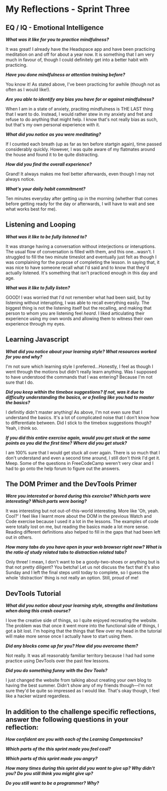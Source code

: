# My Reflections - Sprint Three 

## EQ / IQ - Emotional Intelligence

**_What was it like for you to practice mindfulness?_**

It was great! I already have the Headspace app and have been practicing meditation on and off for about a year now. It is something that I am very much in favour of, though I could definitely get into a better habit with practicing. 

**_Have you done mindfulness or attention training before?_**

You know it! As stated above, I've been practicing for awhile (though not as often as I would like!).

**_Are you able to identify any bias you have for or against mindfulness?_**

When I am in a state of anxiety, praciting mindfulness is THE LAST thing that I want to do. Instead, I would rather stew in my anxiety and fret and refuse to do anything that might help. I know that's not really bias as such, but that's my own personal experience with it.

**_What did you notice as you were meditating?_**

If I counted each breath (up as far as ten before startgin again), time passed considerably quickly. However, I was quite aware of my flatmates around the house and found it to be quite distracting.

**_How did you find the overall experience?_**

Grand! It always makes me feel better afterwards, even though I may not always notice.

**_What's your daily habit commitment?_**

Ten minutes everyday after getting up in the morning (whether that comes before getting ready for the day or afterwards, I will have to wait and see what works best for me).

## Listening and Looping

**_What was it like to be fully listened to?_**

It was strange having a conversation without interjections or interuptions. The usual flow of conversation is filled with them, and this one...wasn't. I struggled to fill the two minute timeslot and eventually just felt as though I was complaining for the purpose of completing the lesson. In saying that, it was nice to have someone recall what I'd said and to know that they'd actually listened. It's something that isn't practiced enough in this day and age. 

**_What was it like to fully listen?_**

GOOD! I was worried that I'd not remember what had been said, but by listening without interupting, I was able to recall everything easily. The biggest thing is not the listening itself but the recalling, and making that person to whom you are listening feel _heard_. I liked articulating their experience using my own words and allowing them to witness their own experience through my eyes. 

## Learning Javascript

**_What did you notice about your learning style? What resources worked for you and why?_**

I'm not sure which learning style I preferred...Honestly, I feel as though I went through the motions but didn't really learn anything. Was I supposed to have understood the commands that I was entering? Because I'm not sure that I do. 

**_Did you keep within the timebox suggestions? If not, was it due to difficulty understanding the basics, or a feeling like you had to master the basics?_**

I definitly didn't master anything! As above, I'm not even sure that I understand the basics. It's a lot of complicated noise that I don't know how to differentiate between. Did I stick to the timebox suggestions though? Yeah, i think so. 

**_If you did this entire exercise again, would you get stuck at the same points as you did the first time? Where did you get stuck?_**

I am 100% sure that I would get stuck all over again. There is so much that I don't understand and even a second time around, I still don't think I'd get it. Meep. Some of the questions in FreeCodeCamp weren't very clear and I had to go onto the help forum to figure out the answers.

## The DOM Primer and the DevTools Primer

**_Were you interested or bored during this exercise? Which parts were interesting? Which parts were boring?_**

It was interesting but not out-of-this-world interesting. More like 'Oh, yeah. Cool?' I feel like I learnt more about the DOM in the previous Watch and Code exercise because I used it a lot in the lessons. The examples of code were totally lost on me, but reading the basics made a lot more sense. Reading different definitions also helped to fill in the gaps that had been left out in others. 

**_How many tabs do you have open in your web browser right now? What is the ratio of study related tabs to distraction related tabs?_**

Only three! I mean, I don't want to be a goody-two-shoes or anything but is that not pretty diligent? You betcha! Let us not discuss the fact that it's also Sunday and I left the final steps until today to complete, so I guess the whole 'distraction' thing is not really an option. Still, proud of me!

## DevTools Tutorial

**_What did you notice about your learning style, strengths and limitations when doing this crash course?_**

I love the creative side of things, so I quite enjoyed recreating the website. The problem was that once it went more into the functional side of things, I got a bit lost. I'm hoping that the things that flew over my head in the tutorial will make more sense once I actually have to start using them. 

**_Did any blocks come up for you? How did you overcome them?_**

Not really. It was all reasonably familiar territory because I had had some practice using DevTools over the past few lessons. 

**_Did you do something funny with the Dev Tools?_**

I just changed the website from talking about creating your own blog to having the best summer. Didn't show any of my friends though––I'm not sure they'd be quite so impressed as I would like. That's okay though, I feel like a hacker wizard regardless. 

## In addition to the challenge specific reflections, answer the following questions in your reflection:

**_How confident are you with each of the Learning Competencies?_**



**_Which parts of the this sprint made you feel cool?_**



**_Which parts of this sprint made you angry?_**



**_How many times during this sprint did you want to give up? Why didn't you? Do you still think you might give up?_**



**_Do you still want to be a programmer? Why?_**




